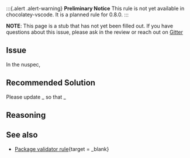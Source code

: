 ﻿---
Order: 100
Title: PrereleaseVersionAsPartOfPackageId
Description:
Category: Requirements
---

:::{.alert .alert-warning}
**Preliminary Notice**
This rule is not yet available in chocolatey-vscode.
It is a planned rule for 0.8.0.
:::

**NOTE**: This page is a stub that has not yet been filled out. If you have questions about this issue, please ask in the review or reach out on [Gitter](https://gitter.im/chocolatey/chocolatey.org)

## Issue

In the nuspec,

## Recommended Solution

Please update _ so that _

## Reasoning

## See also

- [Package validator rule](https://github.com/chocolatey/package-validator/wiki/PrereleaseVersionAsPartOfPackageId){target = _blank}
